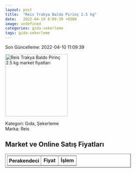 ```yaml
---
layout: post
title:  "Reis Trakya Baldo Pirinç 2.5 kg"
date:   2022-04-10 8:09:39 +0300
image: undefined
categories: gida-sekerleme
tags: gida-sekerleme
---
```


Son Güncelleme: 2022-04-10 11:09:39

<img src="undefined" width="200" alt="Reis Trakya Baldo Pirinç 2.5 kg market fiyatları" />

Kategori: Gıda, Şekerleme
<br />
Marka: Reis

<h2>Market ve Online Satış Fiyatları</h2>

<table border="1" style="padding: 5px;width:80%;">
  <tr>
    <td style="padding: 5px;"><strong>Perakendeci</strong></td>
    <td><strong>Fiyat</strong></td>
    <td><strong>İşlem</strong></td>
  </tr>
  
</table>
